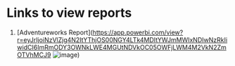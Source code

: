 # Links to view reports

1) [Adventureworks Report](https://app.powerbi.com/view?r=eyJrIjoiNzVlZjg4N2ItYThjOS00NGY4LTk4MDItYWJmMWIxNDIwNzRkIiwidCI6ImRmODY3OWNkLWE4MGUtNDVkOC05OWFjLWM4M2VkN2ZmOTVhMCJ9
![image](https://github.com/mulikvi/PowerBI/assets/140291651/5dc1eea5-d1bd-4290-b8a5-d8504b481596))

